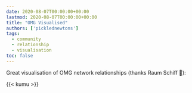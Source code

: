 ```yaml
---
date: 2020-08-07T00:00:00+00:00
lastmod: 2020-08-07T00:00:00+00:00
title: "OMG Visualised"
authors: ['picklednewtons']
tags:
  - community
  - relationship
  - visualisation
toc: false
---
```


Great visualisation of OMG network relationships (thanks Raum Schiff :rocket:):

{{< kumu >}}